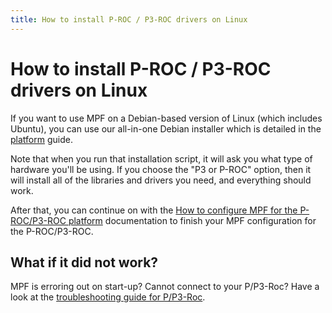 ```yaml
---
title: How to install P-ROC / P3-ROC drivers on Linux
---
```


# How to install P-ROC / P3-ROC drivers on Linux


If you want to use MPF on a Debian-based version of Linux (which
includes Ubuntu), you can use our all-in-one Debian installer which is
detailed in the [platform](../../install/linux/index.md)
guide.

Note that when you run that installation script, it will ask you what
type of hardware you'll be using. If you choose the "P3 or P-ROC"
option, then it will install all of the libraries and drivers you need,
and everything should work.

After that, you can continue on with the [How to configure MPF for the P-ROC/P3-ROC platform](platform.md) documentation to finish your MPF configuration for the
P-ROC/P3-ROC.

## What if it did not work?

MPF is erroring out on start-up? Cannot connect to your P/P3-Roc? Have a
look at the
[troubleshooting guide for P/P3-Roc](../../troubleshooting/index.md).
